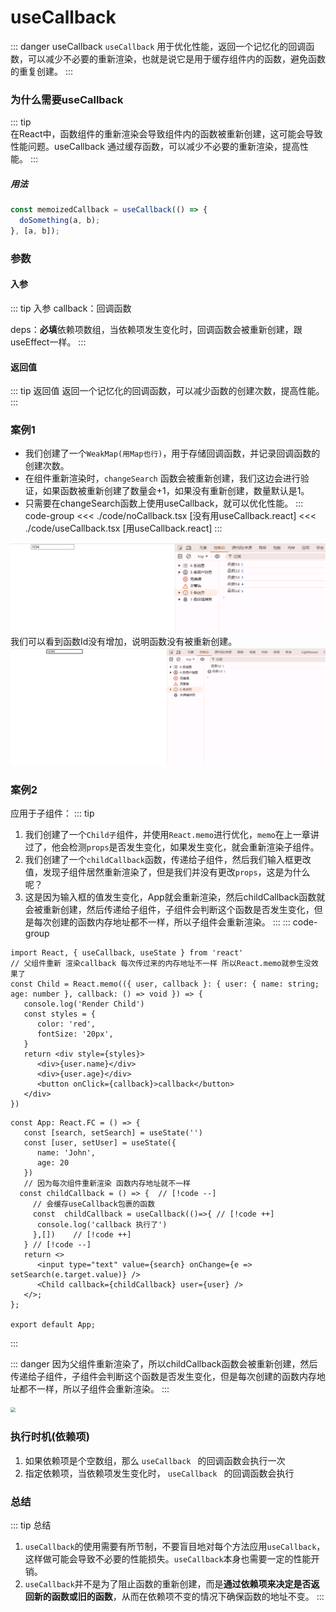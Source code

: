 # useCallback
::: danger useCallback
`useCallback` 用于优化性能，返回一个记忆化的回调函数，可以减少不必要的重新渲染，也就是说它是用于缓存组件内的函数，避免函数的重复创建。
:::


### 为什么需要useCallback
::: tip  
在React中，函数组件的重新渲染会导致组件内的函数被重新创建，这可能会导致性能问题。useCallback 通过缓存函数，可以减少不必要的重新渲染，提高性能。
::: 
##### 用法

```ts [index.ts]
const memoizedCallback = useCallback(() => {
  doSomething(a, b);
}, [a, b]);
```

### 参数

#### 入参
::: tip  入参
callback：回调函数

deps：**必填**依赖项数组，当依赖项发生变化时，回调函数会被重新创建，跟useEffect一样。
::: 
#### 返回值
::: tip  返回值
 返回一个记忆化的回调函数，可以减少函数的创建次数，提高性能。
::: 
### 案例1

- 我们创建了一个`WeakMap(用Map也行)`，用于存储回调函数，并记录回调函数的创建次数。
- 在组件重新渲染时，`changeSearch` 函数会被重新创建，我们这边会进行验证，如果函数被重新创建了数量会+1，如果没有重新创建，数量默认是1。
- 只需要在changeSearch函数上使用useCallback，就可以优化性能。
::: code-group
<<< ./code/noCallback.tsx [没有用useCallback.react]
<<< ./code/useCallback.tsx [用useCallback.react]
::: 
<img src="./img/img.png"  />
我们可以看到函数Id没有增加，说明函数没有被重新创建。

<img src="./img/img1.png" style="zoom:50%;" />

### 案例2

应用于子组件：
::: tip
1. 我们创建了一个`Child子`组件，并使用`React.memo`进行优化，`memo`在上一章讲过了，他会检测`props`是否发生变化，如果发生变化，就会重新渲染子组件。
2. 我们创建了一个`childCallback`函数，传递给子组件，然后我们输入框更改值，发现子组件居然重新渲染了，但是我们并没有更改`props`，这是为什么呢？
3. 这是因为输入框的值发生变化，App就会重新渲染，然后childCallback函数就会被重新创建，然后传递给子组件，子组件会判断这个函数是否发生变化，但是每次创建的函数内存地址都不一样，所以子组件会重新渲染。
::: 
::: code-group
```tsx [Child.tsx]
import React, { useCallback, useState } from 'react'
// 父组件重新 渲染callback 每次传过来的内存地址不一样 所以React.memo就参生没效果了
const Child = React.memo(({ user, callback }: { user: { name: string; age: number }, callback: () => void }) => {
   console.log('Render Child')
   const styles = {
      color: 'red',
      fontSize: '20px',
   }
   return <div style={styles}>
      <div>{user.name}</div>
      <div>{user.age}</div>
      <button onClick={callback}>callback</button>
   </div>
})
```
```tsx [App.tsx]
const App: React.FC = () => {
   const [search, setSearch] = useState('')
   const [user, setUser] = useState({
      name: 'John',
      age: 20
   })
   // 因为每次组件重新渲染 函数内存地址就不一样 
  const childCallback = () => {  // [!code --]
     // 会缓存useCallback包裹的函数
     const  childCallback = useCallback(()=>{ // [!code ++]
      console.log('callback 执行了')
     },[])    // [!code ++]
   } // [!code --]
   return <>
      <input type="text" value={search} onChange={e => setSearch(e.target.value)} />
      <Child callback={childCallback} user={user} />
   </>;
};

export default App;
```
:::

::: danger
因为父组件重新渲染了，所以childCallback函数会被重新创建，然后传递给子组件，子组件会判断这个函数是否发生变化，但是每次创建的函数内存地址都不一样，所以子组件会重新渲染。
:::


<img src="https://message163.github.io/react-docs/assets/useCallback-3.Bd3ynv-p.png" style="zoom:50%;" />


### 执行时机(依赖项) 

1. 如果依赖项是个空数组，那么 `useCallback ` 的回调函数会执行一次
2. 指定依赖项，当依赖项发生变化时， `useCallback ` 的回调函数会执行

### 总结
::: tip 总结
1. `useCallback`的使用需要有所节制，不要盲目地对每个方法应用`useCallback`，这样做可能会导致不必要的性能损失。`useCallback`本身也需要一定的性能开销。
2. `useCallback`并不是为了阻止函数的重新创建，而是**通过依赖项来决定是否返回新的函数或旧的函数**，从而在依赖项不变的情况下确保函数的地址不变。
:::

